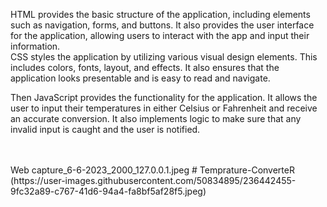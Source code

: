 HTML provides the basic structure of the application, including elements such as navigation, forms, and buttons. It also provides the user interface for the application, allowing users to interact with the app and input their information. <br> CSS styles the application by utilizing various visual design elements. This includes colors, fonts, layout, and effects. It also ensures that the application looks presentable and is easy to read and navigate.
<br>

Then JavaScript provides the functionality for the application. It allows the user to input their temperatures in either Celsius or Fahrenheit and receive an accurate conversion. It also implements logic to make sure that any invalid input is caught and the user is notified.

<br>
<br>
Web capture_6-6-2023_2000_127.0.0.1.jpeg
# Temprature-ConverteR 
(https://user-images.githubusercontent.com/50834895/236442455-9fc32a89-c767-41d6-94a4-fa8bf5af28f5.jpeg)

